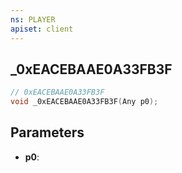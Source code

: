 ```yaml
---
ns: PLAYER
apiset: client
---
```

## _0xEACEBAAE0A33FB3F

```c
// 0xEACEBAAE0A33FB3F
void _0xEACEBAAE0A33FB3F(Any p0);
```


## Parameters
* **p0**:



